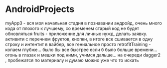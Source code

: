 # AndroidProjects
myApp3 - вся моя начальная стадия в познавании андройд, очень много кода от плохого к лучшему, со временем старый код не будет обновляться
fruits - приложение для личных нужд, делать заявку. активити с перечнем фруктов, кнопки, в итоге все сшивается в одну строку и интентит в вайбер, все гениальное просто
retrofitTraining - копаем глубже... было бы все быстрее если б было больше времени... огонь в глазах и мешки под ними, учимся дальше... на очереди dagger2 , пробежатся по материалу и думаю можно уже что то искать
